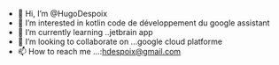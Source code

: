 - 👋 Hi, I’m @HugoDespoix
- 👀 I’m interested in kotlin  code de développement  du google assistant 
- 🌱 I’m currently learning ..jetbrain app
- 💞️ I’m looking to collaborate on ...google  cloud platforme
- 📫 How to reach me ...:hdespoix@gmail.com


<!---
HugoDespoix/HugoDespoix is a ✨ special ✨ repository because its `README.md` (this file) appears on your GitHub profile.
You can click the Preview link to take a look at your changes.
--->
